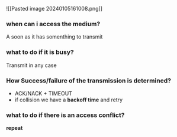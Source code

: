 ![[Pasted image 20240105161008.png]]

### **when** can i access the medium?
A soon as it has somenthing to transmit

### **what to do** if it is busy?
Transmit in any case

### **How Success/failure of the transmission is determined**?
- ACK/NACK + TIMEOUT
- if collision we have a **backoff time** and retry

### what to do if there is an **access conflict**?
**repeat**



